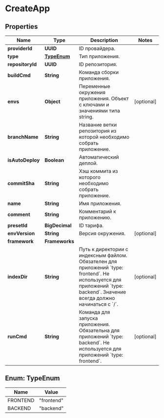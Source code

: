 

# CreateApp


## Properties

| Name | Type | Description | Notes |
|------------ | ------------- | ------------- | -------------|
|**providerId** | **UUID** | ID провайдера. |  |
|**type** | [**TypeEnum**](#TypeEnum) | Тип приложения. |  |
|**repositoryId** | **UUID** | ID репозитория. |  |
|**buildCmd** | **String** | Команда сборки приложения. |  |
|**envs** | **Object** | Переменные окружения приложения. Объект с ключами и значениями типа string. |  [optional] |
|**branchName** | **String** | Название ветки репозитория из которой необходимо собрать приложение. |  |
|**isAutoDeploy** | **Boolean** | Автоматический деплой. |  |
|**commitSha** | **String** | Хэш коммита из которого необходимо собрать приложение. |  |
|**name** | **String** | Имя приложения. |  |
|**comment** | **String** | Комментарий к приложению. |  |
|**presetId** | **BigDecimal** | ID тарифа. |  |
|**envVersion** | **String** | Версия окружения. |  [optional] |
|**framework** | **Frameworks** |  |  |
|**indexDir** | **String** | Путь к директории с индексным файлом. Обязателен для приложений &#x60;type: frontend&#x60;. Не используется для приложений &#x60;type: backend&#x60;. Значение всегда должно начинаться с &#x60;/&#x60;. |  [optional] |
|**runCmd** | **String** | Команда для запуска приложения. Обязательна для приложений &#x60;type: backend&#x60;. Не используется для приложений &#x60;type: frontend&#x60;. |  [optional] |



## Enum: TypeEnum

| Name | Value |
|---- | -----|
| FRONTEND | &quot;frontend&quot; |
| BACKEND | &quot;backend&quot; |



